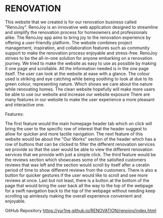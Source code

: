 # RENOVATION
This website that we created is for our renovation business called "RenoJoy". RenoJoy is an innovative web application designed to streamline and simplify the renovation process for homeowners and professionals alike. The RenoJoy app aims to bring joy to the renovation experience by offering a user-friendly platform. The website combines project management, inspiration, and collaboration features such as community support to make the renovation process enjoyable and stress-free. RenoJoy strives to be the all-in-one solution for anyone embarking on a renovation journey. We tried to make the website as easy to use as possible by making it one page and scrollable. All the information needed is in the one page itself. The user can look at the website at ease with a glance. The colour used is striking and eye catching while being soothing to look at due to its green colour, representing nature. Which shows we care about the nature while renovating homes. The clean website hopefully will make more users be able to use our website and increase our website exposure There are many features in our website to make the user experience a more pleasant and interactive one.

Features:

The first feature would the main homepage header tab which on click will bring the user to the specific row of interest that the header suggest to allow for quicker and more tactile navigation. The next feature of this website would be about the "Our Works" section of the header which has a row of buttons that can be clicked to filter the different renovation services we provide so that the user would be able to view the different renovation services that we provide with just a simple click. The third feature would be the reviews section which showcases some of the satisfied customers reviews that was left and the section would scroll by itself after a ceratin period of time to show different reviews from the customers. There is also a button for quicker gestures if the user would like to scroll and see more reviews at once. Last but not least, there is a button at the bottom of the page that would bring the user back all the way to the top of the webpage for a swift navigation back to the top of the webpage without needing keep scrolling up aimlessly making the overall experience convenient and enjoyable.


GitHub Repository
https://yur1ne.github.io/RENOVATION/renojoy/index.html
